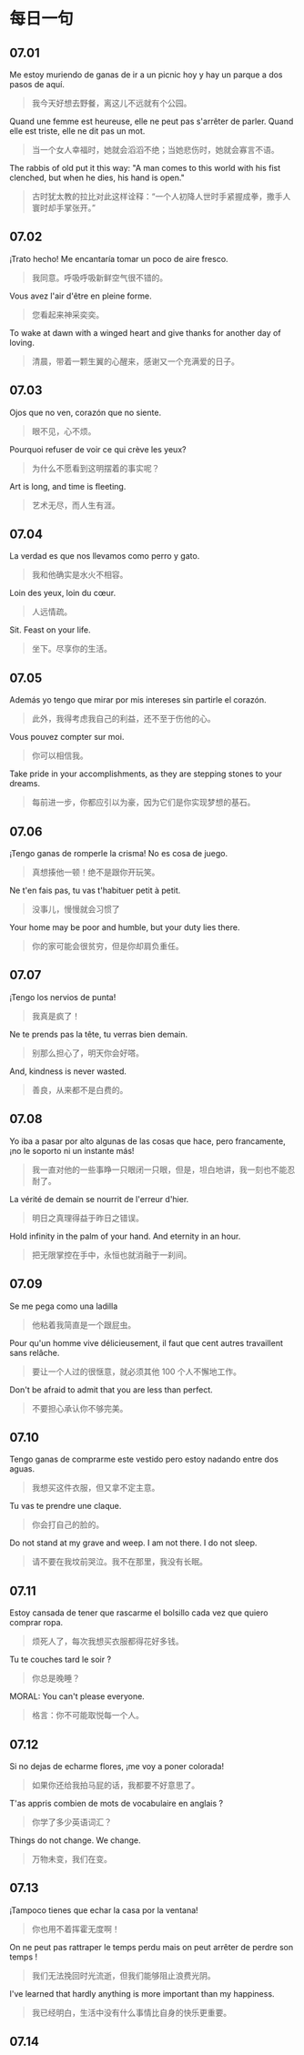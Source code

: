 # 每日一句

## 07.01

Me estoy muriendo de ganas de ir a un picnic hoy y hay un parque a dos pasos de aquí.

> 我今天好想去野餐，离这儿不远就有个公园。

Quand une femme est heureuse, elle ne peut pas s'arrêter de parler. Quand elle est triste, elle ne dit pas un mot.

> 当一个女人幸福时，她就会滔滔不绝；当她悲伤时，她就会寡言不语。

The rabbis of old put it this way: "A man comes to this world with his fist clenched, but when he dies, his hand is open."

> 古时犹太教的拉比对此这样诠释：“一个人初降人世时手紧握成拳，撒手人寰时却手掌张开。”

## 07.02

¡Trato hecho! Me encantaría tomar un poco de aire fresco.

> 我同意。呼吸呼吸新鲜空气很不错的。

Vous avez l'air d'être en pleine forme.

> 您看起来神采奕奕。

To wake at dawn with a winged heart and give thanks for another day of loving.

> 清晨，带着一颗生翼的心醒来，感谢又一个充满爱的日子。

## 07.03

Ojos que no ven, corazón que no siente.

> 眼不见，心不烦。

Pourquoi refuser de voir ce qui crève les yeux?

> 为什么不愿看到这明摆着的事实呢？

Art is long, and time is fleeting.

> 艺术无尽，而人生有涯。

## 07.04

La verdad es que nos llevamos como perro y gato.

> 我和他确实是水火不相容。

Loin des yeux, loin du cœur.

> 人远情疏。

Sit. Feast on your life.

> 坐下。尽享你的生活。

## 07.05

Además yo tengo que mirar por mis intereses sin partirle el corazón.

> 此外，我得考虑我自己的利益，还不至于伤他的心。

Vous pouvez compter sur moi.

> 你可以相信我。

Take pride in your accomplishments, as they are stepping stones to your dreams.

> 每前进一步，你都应引以为豪，因为它们是你实现梦想的基石。

## 07.06

¡Tengo ganas de romperle la crisma! No es cosa de juego.

> 真想揍他一顿！绝不是跟你开玩笑。

Ne t'en fais pas, tu vas t'habituer petit à petit.

> 没事儿，慢慢就会习惯了

Your home may be poor and humble, but your duty lies there.

> 你的家可能会很贫穷，但是你却肩负重任。

## 07.07

¡Tengo los nervios de punta!

> 我真是疯了！

Ne te prends pas la tête, tu verras bien demain.

> 别那么担心了，明天你会好嗒。

And, kindness is never wasted.

> 善良，从来都不是白费的。

## 07.08

Yo iba a pasar por alto algunas de las cosas que hace, pero francamente, ¡no le soporto ni un instante más!

> 我一直对他的一些事睁一只眼闭一只眼，但是，坦白地讲，我一刻也不能忍耐了。

La vérité de demain se nourrit de l'erreur d'hier.

> 明日之真理得益于昨日之错误。

Hold infinity in the palm of your hand. And eternity in an hour.

> 把无限掌控在手中，永恒也就消融于一刹间。

## 07.09

Se me pega como una ladilla

> 他粘着我简直是一个跟屁虫。

Pour qu'un homme vive délicieusement, il faut que cent autres travaillent sans relâche.

> 要让一个人过的很惬意，就必须其他 100 个人不懈地工作。

Don't be afraid to admit that you are less than perfect.

> 不要担心承认你不够完美。

## 07.10

Tengo ganas de comprarme este vestido pero estoy nadando entre dos aguas.

> 我想买这件衣服，但又拿不定主意。

Tu vas te prendre une claque.

> 你会打自己的脸的。

Do not stand at my grave and weep. I am not there. I do not sleep.

> 请不要在我坟前哭泣。我不在那里，我没有长眠。

## 07.11

Estoy cansada de tener que rascarme el bolsillo cada vez que quiero comprar ropa.

> 烦死人了，每次我想买衣服都得花好多钱。

Tu te couches tard le soir ?

> 你总是晚睡？

MORAL: You can't please everyone.

> 格言：你不可能取悦每一个人。

## 07.12

Si no dejas de echarme flores, ¡me voy a poner colorada!

> 如果你还给我拍马屁的话，我都要不好意思了。

T'as appris combien de mots de vocabulaire en anglais ?

> 你学了多少英语词汇？

Things do not change. We change.

> 万物未变，我们在变。

## 07.13

¡Tampoco tienes que echar la casa por la ventana!

> 你也用不着挥霍无度啊！

On ne peut pas rattraper le temps perdu mais on peut arrêter de perdre son temps !

> 我们无法挽回时光流逝，但我们能够阻止浪费光阴。

I've learned that hardly anything is more important than my happiness.

> 我已经明白，生活中没有什么事情比自身的快乐更重要。

## 07.14
